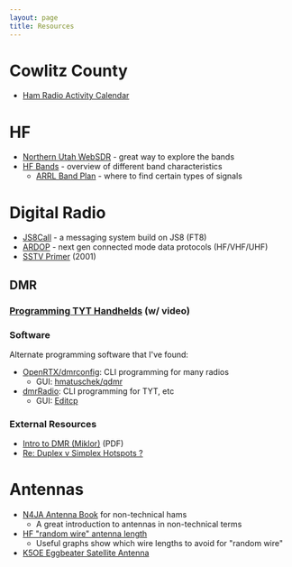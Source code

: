 ```yaml
---
layout: page
title: Resources
---
```


# Cowlitz County

* [Ham Radio Activity Calendar](/calendar)

# HF

* [Northern Utah WebSDR](http://sdrutah.org/) - great way to explore the bands
* [HF Bands](http://www.hamuniverse.com/hfbands.html) - overview of different band characteristics
  * [ARRL Band Plan](http://www.arrl.org/band-plan) - where to find certain types of signals

# Digital Radio

* [JS8Call](http://js8call.com/) - a messaging system build on JS8 (FT8)
* [ARDOP](https://www.winlink.org/content/ardop_overview) - next gen connected mode data protocols (HF/VHF/UHF)
* [SSTV Primer](https://hamsoft.ca/pages/mmsstv/sstv-primer.php) (2001)

## DMR

### [Programming TYT Handhelds](/info/tyt/) (w/ video)

### Software

Alternate programming software that I've found:

* [OpenRTX/dmrconfig](https://github.com/OpenRTX/dmrconfig): CLI programming for many radios
  * GUI: [hmatuschek/qdmr](https://github.com/hmatuschek/qdmr)
* [dmrRadio](https://github.com/DaleFarnsworth-DMR/dmrRadio): CLI programming for TYT, etc
  * GUI: [Editcp](https://github.com/DaleFarnsworth-DMR/editcp)

### External Resources

* [Intro to DMR (Miklor)](https://www.miklor.com/DMR/ppt/DMR-BasicTutorial.pdf) (PDF)
* [Re: Duplex v Simplex Hotspots ?](https://groups.io/g/GeorgiaDMR/message/455)

# Antennas

* [N4JA Antenna Book](http://www.hamuniverse.com/n4jaantennabook.html) for non-technical hams
  * A great introduction to antennas in non-technical terms
* [HF "random wire" antenna length](http://udel.edu/~mm/ham/randomWire/)
  * Useful graphs show which wire lengths to avoid for "random wire"
* [K5OE Eggbeater Satellite Antenna](http://wb5rmg.somenet.net/k5oe/Eggbeater_2.html)
